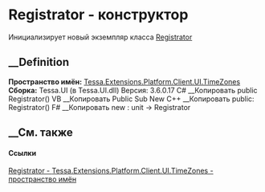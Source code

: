 # Registrator - конструктор
Инициализирует новый экземпляр класса
[Registrator](T_Tessa_Extensions_Platform_Client_UI_TimeZones_Registrator.htm)
##  __Definition
 **Пространство имён:**
[Tessa.Extensions.Platform.Client.UI.TimeZones](N_Tessa_Extensions_Platform_Client_UI_TimeZones.htm)  
 **Сборка:** Tessa.UI (в Tessa.UI.dll) Версия: 3.6.0.17
C# __Копировать
     public Registrator()
VB __Копировать
     Public Sub New
C++ __Копировать
     public:
    Registrator()
F# __Копировать
     new : unit -> Registrator
##  __См. также
#### Ссылки
[Registrator -
](T_Tessa_Extensions_Platform_Client_UI_TimeZones_Registrator.htm)
[Tessa.Extensions.Platform.Client.UI.TimeZones - пространство
имён](N_Tessa_Extensions_Platform_Client_UI_TimeZones.htm)
